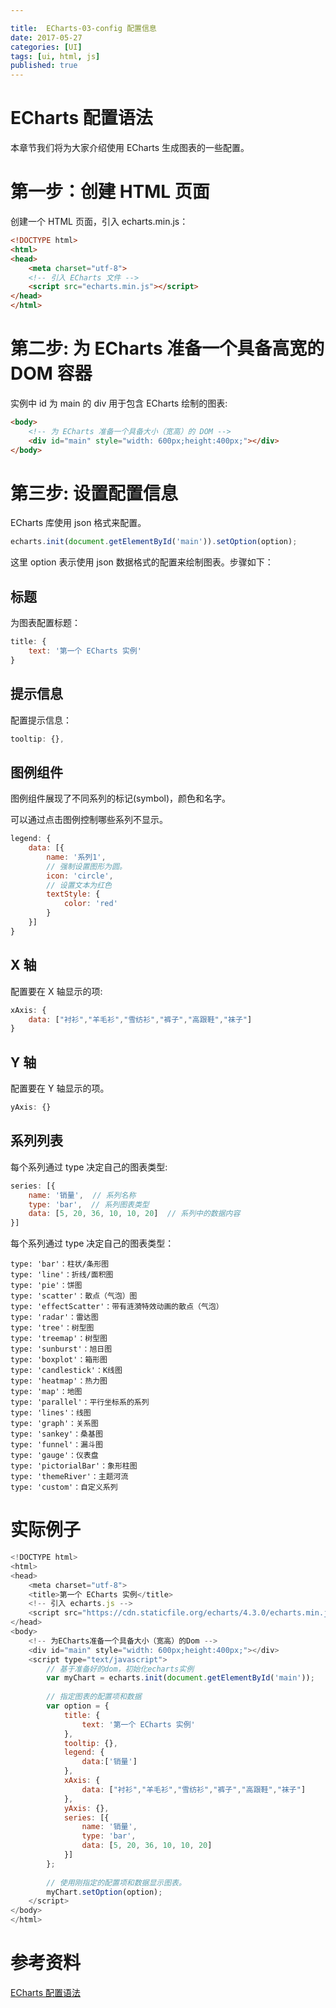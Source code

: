 ```yaml
---

title:  ECharts-03-config 配置信息
date: 2017-05-27
categories: [UI]
tags: [ui, html, js]
published: true
---
```


# ECharts 配置语法

本章节我们将为大家介绍使用 ECharts 生成图表的一些配置。

# 第一步：创建 HTML 页面

创建一个 HTML 页面，引入 echarts.min.js：

```html
<!DOCTYPE html>
<html>
<head>
    <meta charset="utf-8">
    <!-- 引入 ECharts 文件 -->
    <script src="echarts.min.js"></script>
</head>
</html>
```

# 第二步: 为 ECharts 准备一个具备高宽的 DOM 容器

实例中 id 为 main 的 div 用于包含 ECharts 绘制的图表:

```html
<body>
    <!-- 为 ECharts 准备一个具备大小（宽高）的 DOM -->
    <div id="main" style="width: 600px;height:400px;"></div>
</body>
```

# 第三步: 设置配置信息

ECharts 库使用 json 格式来配置。

```js
echarts.init(document.getElementById('main')).setOption(option);
```

这里 option 表示使用 json 数据格式的配置来绘制图表。步骤如下：

## 标题

为图表配置标题：

```js
title: {
    text: '第一个 ECharts 实例'
}
```

## 提示信息

配置提示信息：

```js
tooltip: {},
```

## 图例组件

图例组件展现了不同系列的标记(symbol)，颜色和名字。

可以通过点击图例控制哪些系列不显示。

```js
legend: {
    data: [{
        name: '系列1',
        // 强制设置图形为圆。
        icon: 'circle',
        // 设置文本为红色
        textStyle: {
            color: 'red'
        }
    }]
}
```

## X 轴

配置要在 X 轴显示的项:

```js
xAxis: {
    data: ["衬衫","羊毛衫","雪纺衫","裤子","高跟鞋","袜子"]
}
```

## Y 轴

配置要在 Y 轴显示的项。

```js
yAxis: {}
```

## 系列列表

每个系列通过 type 决定自己的图表类型:

```js
series: [{
    name: '销量',  // 系列名称
    type: 'bar',  // 系列图表类型
    data: [5, 20, 36, 10, 10, 20]  // 系列中的数据内容
}]
```

每个系列通过 type 决定自己的图表类型：

```
type: 'bar'：柱状/条形图
type: 'line'：折线/面积图
type: 'pie'：饼图
type: 'scatter'：散点（气泡）图
type: 'effectScatter'：带有涟漪特效动画的散点（气泡）
type: 'radar'：雷达图
type: 'tree'：树型图
type: 'treemap'：树型图
type: 'sunburst'：旭日图
type: 'boxplot'：箱形图
type: 'candlestick'：K线图
type: 'heatmap'：热力图
type: 'map'：地图
type: 'parallel'：平行坐标系的系列
type: 'lines'：线图
type: 'graph'：关系图
type: 'sankey'：桑基图
type: 'funnel'：漏斗图
type: 'gauge'：仪表盘
type: 'pictorialBar'：象形柱图
type: 'themeRiver'：主题河流
type: 'custom'：自定义系列
```

# 实际例子

```js
<!DOCTYPE html>
<html>
<head>
    <meta charset="utf-8">
    <title>第一个 ECharts 实例</title>
    <!-- 引入 echarts.js -->
    <script src="https://cdn.staticfile.org/echarts/4.3.0/echarts.min.js"></script>
</head>
<body>
    <!-- 为ECharts准备一个具备大小（宽高）的Dom -->
    <div id="main" style="width: 600px;height:400px;"></div>
    <script type="text/javascript">
        // 基于准备好的dom，初始化echarts实例
        var myChart = echarts.init(document.getElementById('main'));
 
        // 指定图表的配置项和数据
        var option = {
            title: {
                text: '第一个 ECharts 实例'
            },
            tooltip: {},
            legend: {
                data:['销量']
            },
            xAxis: {
                data: ["衬衫","羊毛衫","雪纺衫","裤子","高跟鞋","袜子"]
            },
            yAxis: {},
            series: [{
                name: '销量',
                type: 'bar',
                data: [5, 20, 36, 10, 10, 20]
            }]
        };
 
        // 使用刚指定的配置项和数据显示图表。
        myChart.setOption(option);
    </script>
</body>
</html>
```

# 参考资料

[ECharts 配置语法](https://www.runoob.com/echarts/echarts-setup.html)


